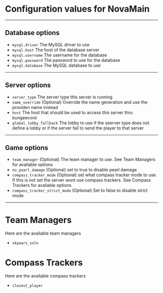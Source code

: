 # Configuration values for NovaMain
---
## Database options
* `mysql.driver` The MySQL driver to use
* `mysql.host` The host of the database server
* `mysql.username` The username for the database
* `mysql.password` The password to use for the database
* `mysql.database` The MySQL database to use
---
## Server options
* `server_type` The server type this server is running
* `name_override` (Optional) Override the name generation and use the providen name instead
* `host` The host that should be used to access this server thru bungeecord
* `global_lobby_fallback` The lobby to use if the seerver type does not define a lobby or if the server fail to send the player to that server

---
## Game options
* `team_manager` (Optional) The team manager to use. See Team Managers for avaliable options
* `no_pearl_damage` (Optional) set to true to disable pearl damage
* `compass_tracker_mode` (Optional) set what compass tracker mode to use. If this is not set the server wont use compass trackers. See Compass Trackers for avaliable options
* `compass_tracker_strict_mode` (Optional) Set to false to disable strict mode


---
# Team Managers
Here are the available team managers
* `skywars_solo`

# Compass Trackers
Here are the available compass trackers
* `closest_player`